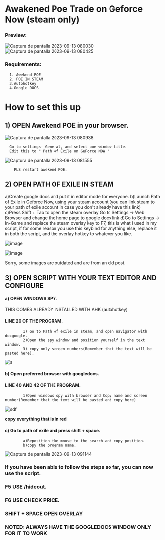 #  Awakened Poe Trade on Geforce Now (steam only)

###  Preview:

![Captura de pantalla 2023-09-13 080030](https://github.com/anaky22/geforceawekend/assets/144877331/7bd210a9-4831-4b8a-988c-e65c332f092b)
![Captura de pantalla 2023-09-13 080425](https://github.com/anaky22/geforceawekend/assets/144877331/f47c31d5-5efa-4115-8c19-864be920ef92)





### Requirements:
      1. Awekend POE
      2. POE IN STEAM
      3.Autohotkey
      4.Google DOCS 

# How to set this up


 ##   1) OPEN Awekend POE in your browser.
    
![Captura de pantalla 2023-09-13 080938](https://github.com/anaky22/geforceawekend/assets/144877331/8c03aa87-8a00-459c-a353-93bca511168e)

      Go to settings- General, and select poe window title.
      Edit this to " Path of Exile on GeForce NOW " 
      
![Captura de pantalla 2023-09-13 081555](https://github.com/anaky22/geforceawekend/assets/144877331/edbf71c2-9e23-47c0-8948-e0ad6f15a82c)

        PLS restart awekend POE.

##   2) OPEN PATH OF EXILE IN STEAM
a)Create google docs and put it in editor mode for everyone.
b)Launch Path of Exile in Geforce Now, using your steam account (you can link steam to your path of exile account in case you don't already have this link)                  
c)Press Shift + Tab to open the steam overlay
Go to Settings -> Web Browser and change the home page to google docs link
d)Go to Settings -> In-Game and replace the steam overlay key to F7, this is what I used in my script, if for some reason you use this keybind for anything else, replace it in both the script, and the overlay hotkey to whatever you like.

![image](https://github.com/anaky22/geforceawekend/assets/144877331/549315fd-9966-4cb2-823a-c5c4c7a6f526)

![image](https://github.com/anaky22/geforceawekend/assets/144877331/8590f248-1b91-458e-a928-51fb6751d807)

Sorry, some images are outdated and are from an old post. 

##   3) OPEN SCRIPT WITH YOUR TEXT EDITOR AND CONFIGURE
#### a) OPEN WINDOWS SPY.
THIS COMES ALREADY INSTALLED WITH AHK (autohotkey)

#### LINE 26 OF THE PROGRAM.
            1) Go to Path of exile in steam, and open navigator with docgoogle.
            2)Open the spy window and position yourself in the text window.
            3) copy only screen numbers(Remember that the text will be pasted here).

![s](https://github.com/anaky22/geforceawekend/assets/144877331/3098bf81-29dd-40f6-a63b-54a0a2d7a388)


#### b) Open preferred browser with googledocs.

 #### LINE 40 AND 42 OF THE PROGRAM.
            
            1)Open windows spy with browser and Copy name and screen number(Remember that the text will be pasted and copy here)

            
![sdf](https://github.com/anaky22/geforceawekend/assets/144877331/28ed7a18-bc0d-490b-9be3-4bf9a8aa63ba)


**copy everything that is in red**


      
#### c) Go to path of exile and press shift + space.

            a)Reposition the mouse to the search and copy position.
            b)copy the program name.
![Captura de pantalla 2023-09-13 091144](https://github.com/anaky22/geforceawekend/assets/144877331/385fee54-f123-4a14-8bc2-919ce200f75e)


### If you have been able to follow the steps so far, you can now use the script.
### F5 USE /hideout.
### F6 USE CHECK PRICE.
### SHIFT + SPACE OPEN OVERLAY
### NOTED: ALWAYS HAVE THE GOOGLEDOCS WINDOW ONLY FOR IT TO WORK










        
